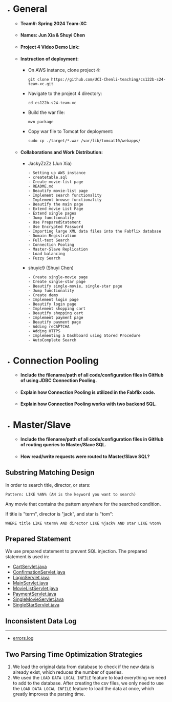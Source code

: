 - # General
    - #### Team#: Spring 2024 Team-XC

    - #### Names: Jun Xia & Shuyi Chen

    - #### Project 4 Video Demo Link:

    - #### Instruction of deployment:
      - On AWS instance, clone project 4:

          ```git clone https://github.com/UCI-Chenli-teaching/cs122b-s24-team-xc.git```
      - Navigate to the project 4 directory:
      
          ```cd cs122b-s24-team-xc```
      - Build the war file:
      
          ```mvn package```
      - Copy war file to Tomcat for deployment:
      
          ```sudo cp ./target/*.war /var/lib/tomcat10/webapps/```

  - #### Collaborations and Work Distribution:
    - JackyZzZz (Jun Xia)
      ```
      - Setting up AWS instance
      - createtable.sql
      - Create movie-list page
      - README.md
      - Beautify movie-list page
      - Implement search functionality
      - Implement browse functionality
      - Beautify the main page
      - Extend movie List Page
      - Extend single pages
      - Jump functionality
      - Use PreparedStatement
      - Use Encrypted Password
      - Importing large XML data files into the Fabflix database
      - Domain Registration
      - Full-text Search
      - Connection Pooling
      - Master-Slave Replication
      - Load balancing
      - Fuzzy Search
      ```

    - shuyic9 (Shuyi Chen)
      ```
      - Create single-movie page
      - Create single-star page
      - Beautify single-movie, single-star page
      - Jump functionality
      - Create demo
      - Implement login page
      - Beautify login page
      - Implement shopping cart
      - Beautify shopping cart
      - Implement payment page
      - Beautify payment page
      - Adding reCAPTCHA
      - Adding HTTPS
      - Implementing a Dashboard using Stored Procedure
      - AutoComplete Search
      ```


- # Connection Pooling
    - #### Include the filename/path of all code/configuration files in GitHub of using JDBC Connection Pooling.

    - #### Explain how Connection Pooling is utilized in the Fabflix code.

    - #### Explain how Connection Pooling works with two backend SQL.


- # Master/Slave
    - #### Include the filename/path of all code/configuration files in GitHub of routing queries to Master/Slave SQL.

    - #### How read/write requests were routed to Master/Slave SQL?
  
## Substring Matching Design
In order to search title, director, or stars:
```
Pattern: LIKE %AN% (AN is the keyword you want to search)
```
Any movie that contains the pattern anywhere for the searched condition.

If title is "term", director is "jack", and star is "tom":
```
WHERE title LIKE %term% AND director LIKE %jack% AND star LIKE %tom%
```

## Prepared Statement
We use prepared statement to prevent SQL injection. The prepared statement is used in:
- [CartServlet.java](src/CartServlet.java)
- [ConfirmationServlet.java](src/ConfirmationServlet.java)
- [LoginServlet.java](src/LoginServlet.java)
- [MainServlet.java](src/MainServlet.java)
- [MovieListServlet.java](src/MovieListServlet.java)
- [PaymentServlet.java](src/PaymentServlet.java)
- [SingleMovieServlet.java](src/SingleMovieServlet.java)
- [SingleStarServlet.java](src/SingleStarServlet.java)

## Inconsistent Data Log
****
- [errors.log](errors.log)

## Two Parsing Time Optimization Strategies
1. We load the original data from database to check if the new data is already exist, which reduces the number of queries.
2. We used the ```LOAD DATA LOCAL INFILE```  feature to load everything we need to add to the database. After creating the csv files, we only need to use the ```LOAD DATA LOCAL INFILE``` feature to load the data at once, which greatly improves the parsing time.
